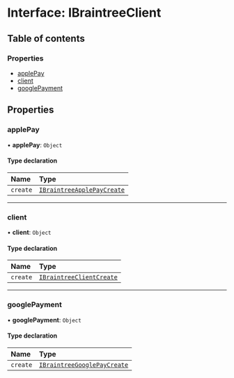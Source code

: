 # Interface: IBraintreeClient

## Table of contents

### Properties

- [applePay](IBraintreeClient.md#applepay)
- [client](IBraintreeClient.md#client)
- [googlePayment](IBraintreeClient.md#googlepayment)

## Properties

### applePay

• **applePay**: `Object`

#### Type declaration

| Name | Type |
| :------ | :------ |
| `create` | [`IBraintreeApplePayCreate`](../modules.md#ibraintreeapplepaycreate) |

___

### client

• **client**: `Object`

#### Type declaration

| Name | Type |
| :------ | :------ |
| `create` | [`IBraintreeClientCreate`](../modules.md#ibraintreeclientcreate) |

___

### googlePayment

• **googlePayment**: `Object`

#### Type declaration

| Name | Type |
| :------ | :------ |
| `create` | [`IBraintreeGooglePayCreate`](../modules.md#ibraintreegooglepaycreate) |

